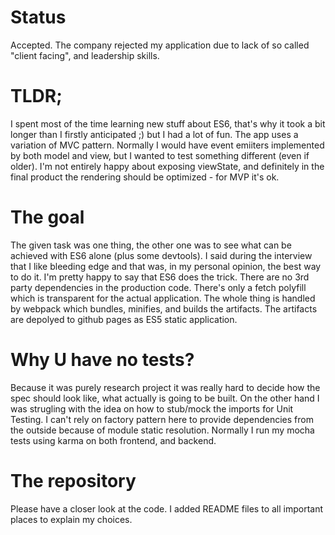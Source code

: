 # Status
Accepted. The company rejected my application due to lack of so called "client facing", and leadership skills.

# TLDR;
I spent most of the time learning new stuff about ES6, that's why it took a bit longer than I firstly anticipated ;) but I had a lot of fun. The app uses a variation of MVC pattern. Normally I would have event emiiters implemented by both model and view, but I wanted to test something different (even if older). I'm not entirely happy about exposing viewState, and definitely in the final product the rendering should be optimized - for MVP it's ok.

# The goal
The given task was one thing, the other one was to see what can be achieved with ES6 alone (plus some devtools). I said during the interview that I like bleeding edge and that was, in my personal opinion, the best way to do it. I'm pretty happy to say that ES6 does the trick. There are no 3rd party dependencies in the production code. There's only a fetch polyfill which is transparent for the actual application. The whole thing is handled by webpack which bundles, minifies, and builds the artifacts. The artifacts are depolyed to github pages as ES5 static application.

# Why U have no tests?
Because it was purely research project it was really hard to decide how the spec should look like, what actually is going to be built. On the other hand I was strugling with the idea on how to stub/mock the imports for Unit Testing. I can't rely on factory pattern here to provide dependencies from the outside because of module static resolution. Normally I run my mocha tests using karma on both frontend, and backend.

# The repository
Please have a closer look at the code. I added README files to all important places to explain my choices.
